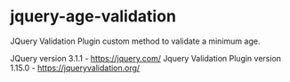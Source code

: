 # jquery-age-validation
JQuery Validation Plugin custom method to validate a minimum age. 

JQuery version 3.1.1 - https://jquery.com/
Jquery Validation Plugin version 1.15.0 - https://jqueryvalidation.org/

